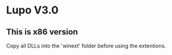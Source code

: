 # Lupo V3.0 #
## This is x86 version ##

Copy all DLLs into the 'winext' folder before using the extentions. 
